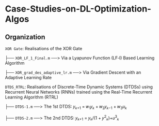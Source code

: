 # Case-Studies-on-DL-Optimization-Algos

## Organization


`XOR Gate`: Realisations of the XOR Gate 

 ├── `XOR_LF_1_Final.m`             ──> Via a Lyapunov Function (LF‑I) Based Learning Algorithm 
 
 ├── `XOR_grad_des_adaptive_lr.m`   ──> Via Gradient Descent with an Adaptive Learning Rate
                                   
`DTDS_RTRL`: Realisations of Discrete-Time Dynamic Systems (DTDSs) using 
           Recurrent Neural Networks (RNNs) trained using 
           the Real-Time Recurrent Learning Algorithm (RTRL)
           
 ├── `DTDS-1.m` ──> The 1st DTDS: 𝑦<sub>𝑘+1</sub> = 𝑤<sub>1</sub>𝑦<sub>𝑘</sub> + 𝑤<sub>2</sub>𝑦<sub>𝑘−1</sub> + 𝑤<sub>3</sub>𝑢<sub>𝑘</sub>
 
 ├── `DTDS-2.m` ──> The 2nd DTDS: 𝑦<sub>𝑘+1</sub> = 𝑦<sub>𝑘</sub>/(1 + 𝑦<sup>2</sup><sub>𝑘</sub>)+𝑢<sup>3</sup><sub>𝑘</sub>

